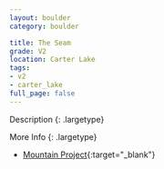 ```yaml
---
layout: boulder
category: boulder

title: The Seam
grade: V2
location: Carter Lake
tags:
- v2
- carter_lake
full_page: false
---
```



Description
{: .largetype}


More Info
{: .largetype}
- [Mountain Project](https://www.mountainproject.com/route/106066606/the-seam){:target="_blank"}
